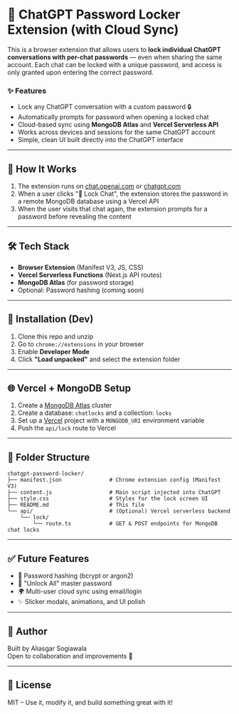# 🔐 ChatGPT Password Locker Extension (with Cloud Sync)

This is a browser extension that allows users to **lock individual ChatGPT conversations with per-chat passwords** — even when sharing the same account. Each chat can be locked with a unique password, and access is only granted upon entering the correct password.

### ✨ Features

- Lock any ChatGPT conversation with a custom password 🔒
- Automatically prompts for password when opening a locked chat
- Cloud-based sync using **MongoDB Atlas** and **Vercel Serverless API**
- Works across devices and sessions for the same ChatGPT account
- Simple, clean UI built directly into the ChatGPT interface

---

## 🚀 How It Works

1. The extension runs on [chat.openai.com](https://chat.openai.com) or [chatgpt.com](https://chatgpt.com)
2. When a user clicks "🔐 Lock Chat", the extension stores the password in a remote MongoDB database using a Vercel API
3. When the user visits that chat again, the extension prompts for a password before revealing the content

---

## 🛠️ Tech Stack

- **Browser Extension** (Manifest V3, JS, CSS)
- **Vercel Serverless Functions** (Next.js API routes)
- **MongoDB Atlas** (for password storage)
- Optional: Password hashing (coming soon)

---

## 🧩 Installation (Dev)

1. Clone this repo and unzip
2. Go to `chrome://extensions` in your browser
3. Enable **Developer Mode**
4. Click **"Load unpacked"** and select the extension folder

---

## 🌐 Vercel + MongoDB Setup

1. Create a [MongoDB Atlas](https://www.mongodb.com/cloud/atlas/register) cluster
2. Create a database: `chatlocks` and a collection: `locks`
3. Set up a [Vercel](https://vercel.com) project with a `MONGODB_URI` environment variable
4. Push the `api/lock` route to Vercel

---

## 📁 Folder Structure

```plaintext
chatgpt-password-locker/
├── manifest.json               # Chrome extension config (Manifest V3)
├── content.js                  # Main script injected into ChatGPT
├── style.css                   # Styles for the lock screen UI
├── README.md                   # This file
└── api/                        # (Optional) Vercel serverless backend
    └── lock/
        └── route.ts            # GET & POST endpoints for MongoDB chat locks
```

---

## ✅ Future Features

- 🔑 Password hashing (bcrypt or argon2)
- 🧠 "Unlock All" master password
- 🌍 Multi-user cloud sync using email/login
- ✨ Slicker modals, animations, and UI polish

---

## 👥 Author

Built by Aliasgar Sogiawala  
Open to collaboration and improvements 🚀

---

## 📄 License

MIT – Use it, modify it, and build something great with it!


